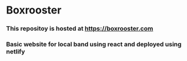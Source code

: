 # Boxrooster

### This repositoy is hosted at https://boxrooster.com 
### Basic website for local band using react and deployed using netlify
